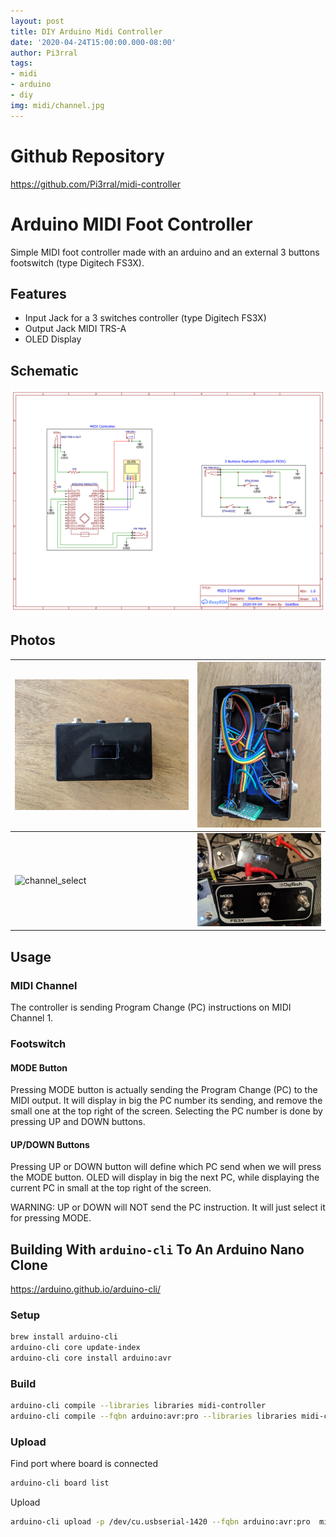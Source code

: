 ```yaml
---
layout: post
title: DIY Arduino Midi Controller
date: '2020-04-24T15:00:00.000-08:00'
author: Pi3rral
tags:
- midi
- arduino
- diy
img: midi/channel.jpg
---
```


# Github Repository

https://github.com/Pi3rral/midi-controller

# Arduino MIDI Foot Controller

Simple MIDI foot controller made with an arduino and an external 3 buttons footswitch (type Digitech FS3X).

## Features

- Input Jack for a 3 switches controller (type Digitech FS3X)
- Output Jack MIDI TRS-A
- OLED Display


## Schematic

![Schematic](/assets/img/midi/MIDIControllerSchematic.png)

## Photos

![outside](/assets/img/midi/outside.jpg) | ![inside](/assets/img/midi/inside.jpg)
---------|--------
![channel_select](/assets/img/midi/channel_select.jpg) | ![footswitch](/assets/img/midi/footswitch.jpg)

## Usage

### MIDI Channel

The controller is sending Program Change (PC) instructions on MIDI Channel 1.

### Footswitch

#### MODE Button

Pressing MODE button is actually sending the Program Change (PC) to the MIDI output.
It will display in big the PC number its sending, and remove the small one at the top right of the screen.
Selecting the PC number is done by pressing UP and DOWN buttons.

#### UP/DOWN Buttons

Pressing UP or DOWN button will define which PC send when we will press the MODE button.
OLED will display in big the next PC, while displaying the current PC in small at the top right of the screen. 

WARNING: UP or DOWN will NOT send the PC instruction. It will just select it for pressing MODE.


## Building With `arduino-cli` To An Arduino Nano Clone

https://arduino.github.io/arduino-cli/

### Setup

```bash
brew install arduino-cli
arduino-cli core update-index
arduino-cli core install arduino:avr
```

### Build

```bash
arduino-cli compile --libraries libraries midi-controller
arduino-cli compile --fqbn arduino:avr:pro --libraries libraries midi-controller
```

### Upload

Find port where board is connected
```bash
arduino-cli board list
```

Upload
```bash
arduino-cli upload -p /dev/cu.usbserial-1420 --fqbn arduino:avr:pro  midi-controller
```

